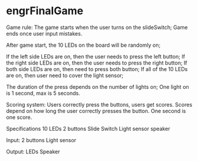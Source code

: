 # engrFinalGame

Game rule:
The game starts when the user turns on the slideSwitch; Game ends once user input mistakes.

After game start, the 10 LEDs on the board will be randomly on;

If the left side LEDs are on, then the user needs to press the left button;
If the right side LEDs are on, then the user needs to press the right button;
If both side LEDs are on, then need to press both button;
If all of the 10 LEDs are on, then user need to cover the light sensor;

The duration of the press depends on the number of lights on; One light on is 1 second, max is 5 seconds.



Scoring system:
Users correctly press the buttons, users get scores. 
Scores depend on how long the user correctly presses the button. One second is one score.


Specifications
10 LEDs
2 buttons
Slide Switch
Light sensor
speaker


Input:
2 buttons
Light sensor

Output:
LEDs
Speaker



